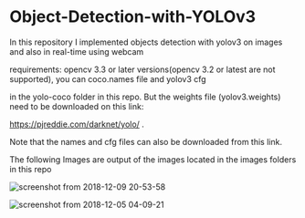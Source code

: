 # Object-Detection-with-YOLOv3

In this repository I implemented objects detection with yolov3 on images and also in real-time using webcam 

requirements: opencv 3.3 or later versions(opencv 3.2 or latest are not supported), you can coco.names file and yolov3 cfg 

in the yolo-coco folder in this repo. But the weights file (yolov3.weights) need to be downloaded on this link:

https://pjreddie.com/darknet/yolo/ .

Note that the names and cfg files can also be downloaded from this link.

The following Images are output of the images located in the images folders in this repo



![screenshot from 2018-12-09 20-53-58](https://user-images.githubusercontent.com/44145876/49697977-de9b9700-fbf8-11e8-9fe9-90f49370151d.png)



![screenshot from 2018-12-05 04-09-21](https://user-images.githubusercontent.com/44145876/49697999-0d197200-fbf9-11e8-8eda-27c28336d880.png)











